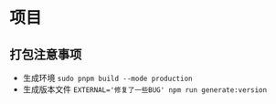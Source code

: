 # 项目

## 打包注意事项

- 生成环境 `sudo pnpm build --mode production`
- 生成版本文件 `EXTERNAL='修复了一些BUG' npm run generate:version`

